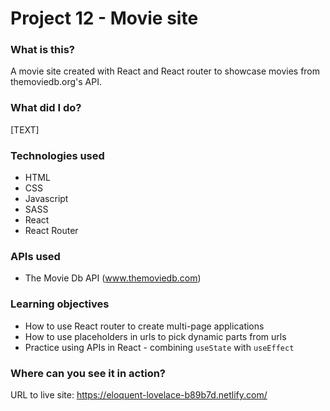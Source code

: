 # Project 12 - Movie site

### What is this?

A movie site created with React and React router to showcase movies from themoviedb.org's API.

### What did I do?

[TEXT]

### Technologies used

- HTML
- CSS
- Javascript
- SASS
- React
- React Router

### APIs used

- The Movie Db API (www.themoviedb.com)

### Learning objectives

- How to use React router to create multi-page applications
- How to use placeholders in urls to pick dynamic parts from urls
- Practice using APIs in React - combining `useState` with `useEffect`

### Where can you see it in action?

URL to live site: https://eloquent-lovelace-b89b7d.netlify.com/
